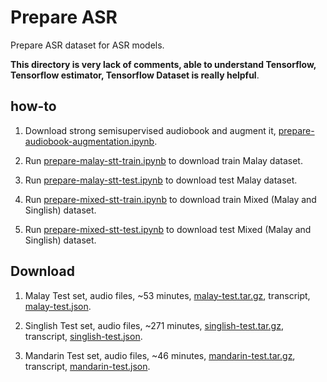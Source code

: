 # Prepare ASR

Prepare ASR dataset for ASR models.

**This directory is very lack of comments, able to understand Tensorflow, Tensorflow estimator, Tensorflow Dataset is really helpful**.

## how-to

1. Download strong semisupervised audiobook and augment it, [prepare-audiobook-augmentation.ipynb](prepare-audiobook-augmentation.ipynb).

2. Run [prepare-malay-stt-train.ipynb](prepare-malay-stt-train.ipynb) to download train Malay dataset.

3. Run [prepare-malay-stt-test.ipynb](prepare-malay-stt-test.ipynb) to download test Malay dataset.

4. Run [prepare-mixed-stt-train.ipynb](prepare-mixed-stt-train.ipynb) to download train Mixed (Malay and Singlish) dataset.

5. Run [prepare-mixed-stt-test.ipynb](prepare-mixed-stt-test.ipynb) to download test Mixed (Malay and Singlish) dataset.

## Download

1. Malay Test set, audio files, ~53 minutes, [malay-test.tar.gz](https://f000.backblazeb2.com/file/malaya-speech-model/asr-dataset/malay-test.tar.gz), transcript, [malay-test.json](https://f000.backblazeb2.com/file/malaya-speech-model/asr-dataset/malay-test.json).

2. Singlish Test set, audio files, ~271 minutes, [singlish-test.tar.gz](https://f000.backblazeb2.com/file/malaya-speech-model/asr-dataset/singlish-test.tar.gz), transcript, [singlish-test.json](https://f000.backblazeb2.com/file/malaya-speech-model/asr-dataset/singlish-test.json).

3. Mandarin Test set, audio files, ~46 minutes, [mandarin-test.tar.gz](https://f000.backblazeb2.com/file/malaya-speech-model/asr-dataset/mandarin-test.tar.gz), transcript, [mandarin-test.json](https://f000.backblazeb2.com/file/malaya-speech-model/asr-dataset/mandarin-test.json).